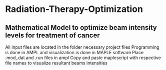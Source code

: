 # Radiation-Therapy-Optimization
## Mathematical Model to optimize beam intensity levels for treatment of cancer
 All input files are located in the folder necessary project files
 Programming is done in AMPL and visualization is done in MAPLE software
 Place .mod,.dat and .run files in ampl 
 Copy and paste maplescript with respective file names to visualize resultant beams intensities
